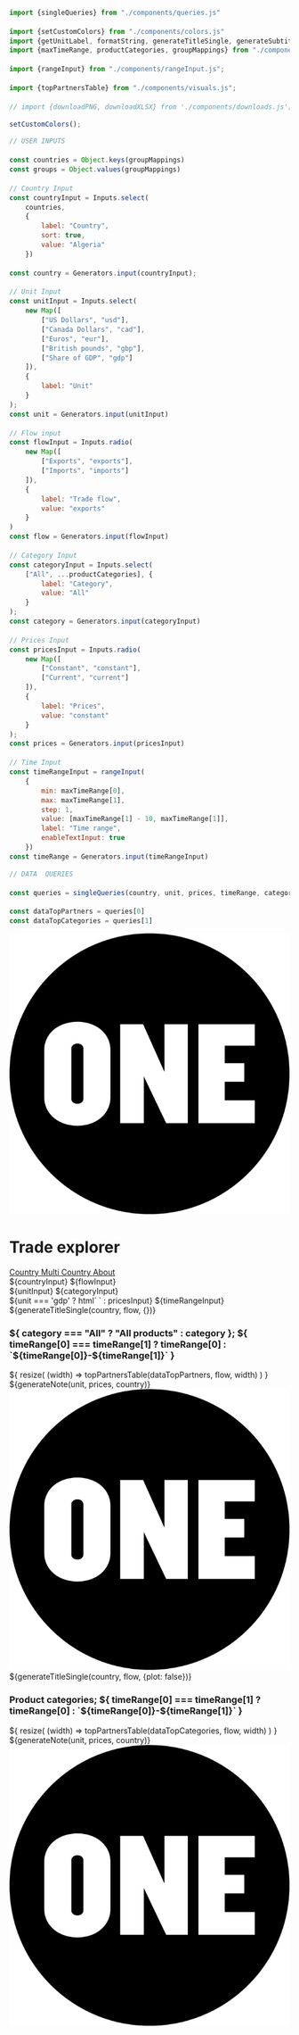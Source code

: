 ```js

import {singleQueries} from "./components/queries.js"

import {setCustomColors} from "./components/colors.js"
import {getUnitLabel, formatString, generateTitleSingle, generateSubtitle, generateNote} from "./components/utils.js"
import {maxTimeRange, productCategories, groupMappings} from "./components/inputValues.js";

import {rangeInput} from "./components/rangeInput.js";

import {topPartnersTable} from "./components/visuals.js";

// import {downloadPNG, downloadXLSX} from './components/downloads.js';
```

```js 
setCustomColors();
```

```js
// USER INPUTS

const countries = Object.keys(groupMappings)
const groups = Object.values(groupMappings)

// Country Input
const countryInput = Inputs.select(
    countries,
    {
        label: "Country",
        sort: true,
        value: "Algeria"
    })

const country = Generators.input(countryInput);

// Unit Input
const unitInput = Inputs.select(
    new Map([
        ["US Dollars", "usd"],
        ["Canada Dollars", "cad"],
        ["Euros", "eur"],
        ["British pounds", "gbp"],
        ["Share of GDP", "gdp"]
    ]),
    {
        label: "Unit"
    }
);
const unit = Generators.input(unitInput)

// Flow input
const flowInput = Inputs.radio(
    new Map([
        ["Exports", "exports"],
        ["Imports", "imports"]
    ]),
    {
        label: "Trade flow",
        value: "exports"
    }
)
const flow = Generators.input(flowInput)

// Category Input
const categoryInput = Inputs.select(
    ["All", ...productCategories], {
        label: "Category",
        value: "All"
    }
);
const category = Generators.input(categoryInput)

// Prices Input
const pricesInput = Inputs.radio(
    new Map([
        ["Constant", "constant"],
        ["Current", "current"]
    ]),
    {
        label: "Prices",
        value: "constant"
    }
);
const prices = Generators.input(pricesInput)

// Time Input
const timeRangeInput = rangeInput(
    {
        min: maxTimeRange[0],
        max: maxTimeRange[1],
        step: 1,
        value: [maxTimeRange[1] - 10, maxTimeRange[1]],
        label: "Time range",
        enableTextInput: true
    })
const timeRange = Generators.input(timeRangeInput)
```

```js
// DATA  QUERIES

const queries = singleQueries(country, unit, prices, timeRange, category, flow)

const dataTopPartners = queries[0]
const dataTopCategories = queries[1]
```

<div class="title-container">
    <div class="title-logo">
        <a href="https://data.one.org/" target="_blank">
            <img src="./ONE-logo-black.png" alt="A black circle with ONE written in white thick letters.">
        </a>
    </div>
    <h1 class="title-text">
        Trade explorer
    </h1>
</div>

<div class="header card">
    <a class="view-button active" href="./">
         Country
    </a>
    <a class="view-button" href="./multi">
        Multi Country
    </a>
    <a class="view-button" href="./about">
        About
    </a>
</div>

<div class="card settings">
    <div class="settings-group">
        ${countryInput}
        ${flowInput}
    </div>
    <div class="settings-group">
        ${unitInput}
        ${categoryInput}
    </div>
    <div class="settings-group">
        ${unit === 'gdp' ? html` ` : pricesInput}
        ${timeRangeInput}
    </div>
</div>
<div class="grid grid-cols-2">
    <div class="card">
        ${generateTitleSingle(country, flow, {})}
        <h3 class="plot-subtitle">
            ${
                category === "All" 
                ? "All products"
                : category
            };
            ${
                timeRange[0] === timeRange[1] 
                ? timeRange[0] 
                : `${timeRange[0]}-${timeRange[1]}`
            }
        </h3>
        ${
            resize(
                (width) => topPartnersTable(dataTopPartners, flow, width)
            )
        }
        <div class="bottom-panel">
            <div class="text-section">
                ${generateNote(unit, prices, country)}
            </div>
            <div class="logo-section">
                <a href="https://data.one.org/" target="_blank">
                    <img src="./ONE-logo-black.png" alt="A black circle with ONE written in white thick letters.">
                </a>
            </div>
        </div>
    </div>
    <div class="card">
        ${generateTitleSingle(country, flow, {plot: false})}
        <h3 class="plot-subtitle">
            Product categories;
            ${
                timeRange[0] === timeRange[1] 
                ? timeRange[0] 
                : `${timeRange[0]}-${timeRange[1]}`
            }
        </h3>
        ${
            resize(
                (width) => topPartnersTable(dataTopCategories, flow, width)
            )
        }
        <div class="bottom-panel">
            <div class="text-section">
                ${generateNote(unit, prices, country)}
            </div>
            <div class="logo-section">
                <a href="https://data.one.org/" target="_blank">
                    <img src="./ONE-logo-black.png" alt="A black circle with ONE written in white thick letters.">
                </a>
            </div>
        </div>
    </div>
</div>